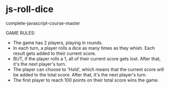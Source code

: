 # js-roll-dice
complete-javascript-course-master

GAME RULES:

- The game has 2 players, playing in rounds.
- In each turn, a player rolls a dice as many times as they whish. 
    Each result gets added to their current score.
- BUT, if the player rolls a 1, all of their current score gets lost. 
    After that, it's the next player's turn.
- The player can choose to 'Hold', which means that the current score will be added to the total score. 
    After that, it's the next player's turn.
- The first player to reach 100 points on their total score wins the game.